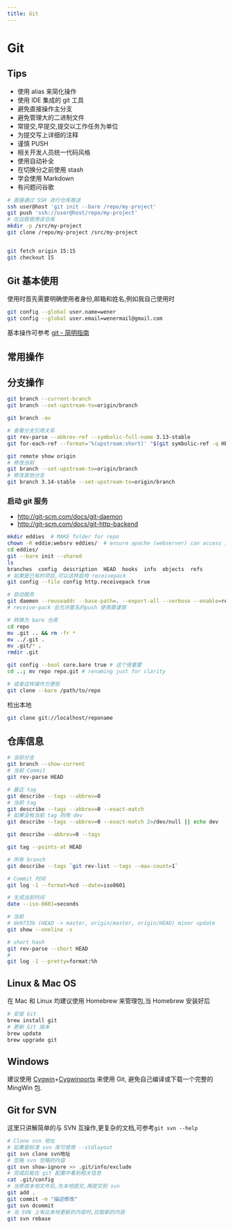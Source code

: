 ```yaml
---
title: Git
---
```


# Git

## Tips

- 使用 alias 来简化操作
- 使用 IDE 集成的 git 工具
- 避免直接操作主分支
- 避免管理大的二进制文件
- 常提交,早提交,提交以工作任务为单位
- 为提交写上详细的注释
- 谨慎 PUSH
- 相关开发人员统一代码风格
- 使用自动补全
- 在切换分之前使用 stash
- 学会使用 Markdown
- 有问题问谷歌

```bash
# 直接通过 SSH 进行仓库推送
ssh user@host 'git init --bare /repo/my-project'
git push 'ssh://user@host/repo/my-project'
# 在远程使用该仓库
mkdir -p /src/my-project
git clone /repo/my-project /src/my-project


git fetch origin 15:15
git checkout 15
```

## Git 基本使用

使用时首先需要明确使用者身份,邮箱和姓名,例如我自己使用时

```bash
git config --global user.name=wener
git config --global user.email=wenermail@gmail.com
```

基本操作可参考 [git - 简明指南](http://rogerdudler.github.io/git-guide/index.zh.html)



## 常用操作

## 分支操作

```bash
git branch --current-branch
git branch --set-upstream-to=origin/branch

git branch -av

# 查看分支引用关系
git rev-parse --abbrev-ref --symbolic-full-name 3.13-stable
git for-each-ref --format='%(upstream:short)' "$(git symbolic-ref -q HEAD)"

git remote show origin
# 修改当前
git branch --set-upstream-to=origin/branch
# 修改其他分支
git branch 3.14-stable --set-upstream-to=origin/branch
```

### 启动 git 服务

- http://git-scm.com/docs/git-daemon
- http://git-scm.com/docs/git-http-backend

```bash
mkdir eddies  # MAKE folder for repo
chown -R eddie:websrv eddies/  # ensure apache (webserver) can access it
cd eddies/
git --bare init --shared
ls
branches  config  description  HEAD  hooks  info  objects  refs
# 如果是已有的项目,可以这样启用 receivepack
git config --file config http.receivepack true
```

```bash
# 启动服务
git daemon --reuseaddr --base-path=. --export-all --verbose --enable=receive-pack
# receive-pack 会允许匿名的push 使用需谨慎
```

```bash
# 转换为 bare 仓库
cd repo
mv .git .. && rm -fr *
mv ../.git .
mv .git/* .
rmdir .git

git config --bool core.bare true # 这个很重要
cd ..; mv repo repo.git # renaming just for clarity

# 或者这样操作方便些
git clone --bare /path/to/repo

```

检出本地

```bash
git clone git://localhost/reponame
```

## 仓库信息

```bash
# 当前分支
git branch --show-current
# 当前 Commit
git rev-parse HEAD

# 最近 tag
git describe --tags --abbrev=0
# 当前 tag
git describe --tags --abbrev=0 --exact-match
# 如果没有当前 tag 则用 dev
git describe --tags --abbrev=0 --exact-match 2>/dev/null || echo dev

git describe --abbrev=0 --tags

git tag --points-at HEAD

# 所有 branch
git describe --tags `git rev-list --tags --max-count=1`

# Commit 时间
git log -1 --format=%cd --date=iso8601

# 生成当前时间
date --iso-8601=seconds

# 当前
# de9733b (HEAD -> master, origin/master, origin/HEAD) minor update
git show --oneline -s

# short hash
git rev-parse --short HEAD
#
git log -1 --pretty=format:%h
```

## Linux & Mac OS

在 Mac 和 Linux 均建议使用 Homebrew 来管理包,当 Homebrew 安装好后

```bash
# 安装 Git
brew install git
# 更新 Git 版本
brew update
brew upgrade git
```

## Windows

建议使用 [Cygwin](http://cygwin.org/)+[Cygwinports](http://cygwinports.org/) 来使用 Git, 避免自己编译或下载一个完整的 MingWin 包.

## Git for SVN

这里只讲解简单的与 SVN 互操作,更复杂的文档,可参考`git svn --help`

```bash
# Clone svn 地址
# 如果是标准 svn 库可使用 --stdlayout
git svn clone svn地址
# 忽略 svn 忽略的内容
git svn show-ignore >> .git/info/exclude
# 完成后能在 git 配置中看到相关信息
cat .git/config
# 当修改本地文件后,先本地提交,再提交到 svn
git add .
git commit -m "描述修改"
git svn dcommit
# 当 SVN 上有比本地更新的内容时,拉取新的内容
git svn rebase
```
